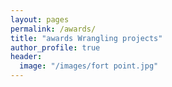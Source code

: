 ```yaml
---
layout: pages
permalink: /awards/
title: "awards Wrangling projects"
author_profile: true
header:
  image: "/images/fort point.jpg"
---
```



